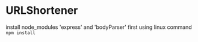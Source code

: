 # URLShortener
install node_modules 'express' and 'bodyParser' first using linux command `npm install`
